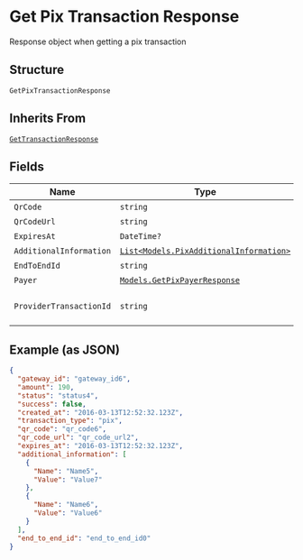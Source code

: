 
# Get Pix Transaction Response

Response object when getting a pix transaction

## Structure

`GetPixTransactionResponse`

## Inherits From

[`GetTransactionResponse`](../../doc/models/get-transaction-response.md)

## Fields

| Name | Type | Tags | Description |
|  --- | --- | --- | --- |
| `QrCode` | `string` | Optional | - |
| `QrCodeUrl` | `string` | Optional | - |
| `ExpiresAt` | `DateTime?` | Optional | - |
| `AdditionalInformation` | [`List<Models.PixAdditionalInformation>`](../../doc/models/pix-additional-information.md) | Optional | - |
| `EndToEndId` | `string` | Optional | - |
| `Payer` | [`Models.GetPixPayerResponse`](../../doc/models/get-pix-payer-response.md) | Optional | - |
| `ProviderTransactionId` | `string` | Optional | Provider transaction id |

## Example (as JSON)

```json
{
  "gateway_id": "gateway_id6",
  "amount": 190,
  "status": "status4",
  "success": false,
  "created_at": "2016-03-13T12:52:32.123Z",
  "transaction_type": "pix",
  "qr_code": "qr_code6",
  "qr_code_url": "qr_code_url2",
  "expires_at": "2016-03-13T12:52:32.123Z",
  "additional_information": [
    {
      "Name": "Name5",
      "Value": "Value7"
    },
    {
      "Name": "Name6",
      "Value": "Value6"
    }
  ],
  "end_to_end_id": "end_to_end_id0"
}
```

